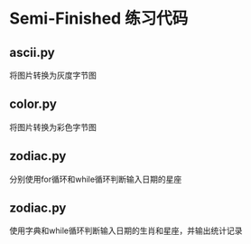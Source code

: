# Semi-Finished 练习代码
## ascii.py 
将图片转换为灰度字节图
## color.py 
将图片转换为彩色字节图
## zodiac.py 
分别使用for循环和while循环判断输入日期的星座
## zodiac.py 
使用字典和while循环判断输入日期的生肖和星座，并输出统计记录
